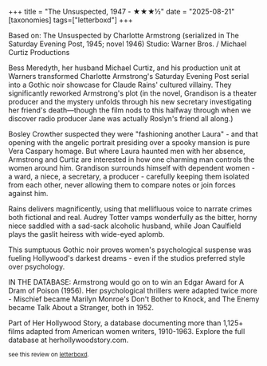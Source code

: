 +++
title = "The Unsuspected, 1947 - ★★★½"
date = "2025-08-21"
[taxonomies]
tags=["letterboxd"]
+++

Based on: The Unsuspected by Charlotte Armstrong (serialized in The Saturday Evening Post, 1945; novel 1946)
Studio: Warner Bros. / Michael Curtiz Productions

Bess Meredyth, her husband Michael Curtiz, and his production unit at Warners transformed Charlotte Armstrong's Saturday Evening Post serial into a Gothic noir showcase for Claude Rains' cultured villainy. They significantly reworked Armstrong's plot (in the novel, Grandison is a theater producer and the mystery unfolds through his new secretary investigating her friend's death—though the film nods to this halfway through when we discover radio producer Jane was actually Roslyn's friend all along.)

Bosley Crowther suspected they were "fashioning another Laura" - and that opening with the angelic portrait presiding over a spooky mansion is pure Vera Caspary homage. But where Laura haunted men with her absence, Armstrong and Curtiz are interested in how one charming man controls the women around him. Grandison surrounds himself with dependent women - a ward, a niece, a secretary, a producer - carefully keeping them isolated from each other, never allowing them to compare notes or join forces against him.

Rains delivers magnificently, using that mellifluous voice to narrate crimes both fictional and real. Audrey Totter vamps wonderfully as the bitter, horny niece saddled with a sad-sack alcoholic husband, while Joan Caulfield plays the gaslit heiress with wide-eyed aplomb.

This sumptuous Gothic noir proves women's psychological suspense was fueling Hollywood's darkest dreams - even if the studios preferred style over psychology.

IN THE DATABASE: Armstrong would go on to win an Edgar Award for A Dram of Poison (1956). Her psychological thrillers were adapted twice more - Mischief became Marilyn Monroe's Don't Bother to Knock, and The Enemy became Talk About a Stranger, both in 1952.

Part of Her Hollywood Story, a database documenting more than 1,125+ films adapted from American women writers, 1910-1963. Explore the full database at herhollywoodstory.com.

<small>see this review on <a href="https://letterboxd.com/nonmodernist/film/the-unsuspected/">letterboxd</a>.</small>